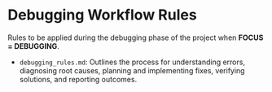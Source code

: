 # Debugging Workflow Rules

Rules to be applied during the debugging phase of the project when **FOCUS = DEBUGGING**.

- `debugging_rules.md`: Outlines the process for understanding errors, diagnosing root causes, planning and implementing fixes, verifying solutions, and reporting outcomes.

